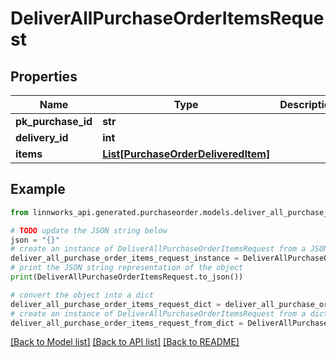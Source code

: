 # DeliverAllPurchaseOrderItemsRequest


## Properties

Name | Type | Description | Notes
------------ | ------------- | ------------- | -------------
**pk_purchase_id** | **str** |  | [optional] 
**delivery_id** | **int** |  | [optional] 
**items** | [**List[PurchaseOrderDeliveredItem]**](PurchaseOrderDeliveredItem.md) |  | [optional] 

## Example

```python
from linnworks_api.generated.purchaseorder.models.deliver_all_purchase_order_items_request import DeliverAllPurchaseOrderItemsRequest

# TODO update the JSON string below
json = "{}"
# create an instance of DeliverAllPurchaseOrderItemsRequest from a JSON string
deliver_all_purchase_order_items_request_instance = DeliverAllPurchaseOrderItemsRequest.from_json(json)
# print the JSON string representation of the object
print(DeliverAllPurchaseOrderItemsRequest.to_json())

# convert the object into a dict
deliver_all_purchase_order_items_request_dict = deliver_all_purchase_order_items_request_instance.to_dict()
# create an instance of DeliverAllPurchaseOrderItemsRequest from a dict
deliver_all_purchase_order_items_request_from_dict = DeliverAllPurchaseOrderItemsRequest.from_dict(deliver_all_purchase_order_items_request_dict)
```
[[Back to Model list]](../README.md#documentation-for-models) [[Back to API list]](../README.md#documentation-for-api-endpoints) [[Back to README]](../README.md)


